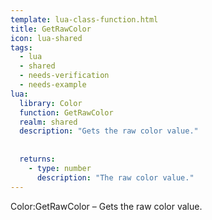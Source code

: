 ```yaml
---
template: lua-class-function.html
title: GetRawColor
icon: lua-shared
tags:
  - lua
  - shared
  - needs-verification
  - needs-example
lua:
  library: Color
  function: GetRawColor
  realm: shared
  description: "Gets the raw color value."
  
  
  returns:
    - type: number
      description: "The raw color value."
---
```


<div class="lua__search__keywords">
Color:GetRawColor &#x2013; Gets the raw color value.
</div>

